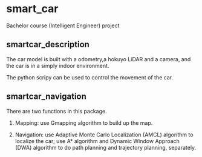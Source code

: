 # smart_car
Bachelor course (Intelligent Engineer) project

## smartcar_description
The car model is built with a odometry,a hokuyo LiDAR and a camera, and the car is in a simply indoor environment. 

The python scripy can be used to control the movement of the car.

## smartcar_navigation
There are two functions in this package.

1. Mapping: use Gmapping algorithm to build up the map.

2. Navigation: use Adaptive Monte Carlo Localization (AMCL) algorithm to localize the car; use A* algorithm and Dynamic Window Approach (DWA) algorithm to do path planning and trajectory planning, separately.
